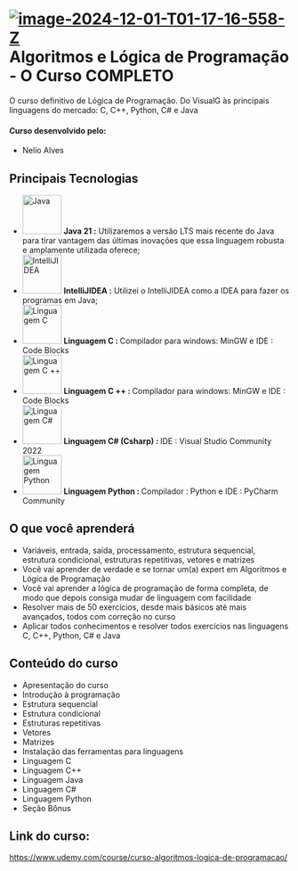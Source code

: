 
# <a href="https://imgbb.com/"><img src="https://i.ibb.co/41NVDPM/image-2024-12-01-T01-17-16-558-Z.png" alt="image-2024-12-01-T01-17-16-558-Z" border="0"></a> Algoritmos e Lógica de Programação - O Curso COMPLETO

O curso definitivo de Lógica de Programação. Do VisualG às principais linguagens do mercado: C, C++, Python, C# e Java

#### Curso desenvolvido pelo:
- Nelio Alves

## Principais Tecnologias

- <img width="70px" src="https://cdn.jsdelivr.net/gh/devicons/devicon@latest/icons/java/java-original-wordmark.svg" title = "Java" /> <b>Java 21 :</b> Utilizaremos a versão LTS mais recente do Java para tirar vantagem das últimas inovações que essa linguagem robusta e amplamente utilizada oferece;
- <img width="70px" src="https://cdn.jsdelivr.net/gh/devicons/devicon@latest/icons/intellij/intellij-original.svg" title = "IntelliJIDEA" /> <b>IntelliJIDEA :</b> Utilizei o IntelliJIDEA como a IDEA para fazer os programas em Java;
- <img width="70px" src="https://cdn.jsdelivr.net/gh/devicons/devicon@latest/icons/c/c-original.svg" title = "Linguagem C"/> <b> Linguagem C : </b> Compilador para windows: MinGW e IDE : Code Blocks
- <img width="70px" src="https://cdn.jsdelivr.net/gh/devicons/devicon@latest/icons/cplusplus/cplusplus-original.svg" title = "Linguagem C ++"/> <b> Linguagem C ++ : </b> Compilador para windows: MinGW e IDE : Code Blocks
- <img width="70px" src="https://cdn.jsdelivr.net/gh/devicons/devicon@latest/icons/csharp/csharp-original.svg" title = "Linguagem C# "/> <b> Linguagem C# (Csharp) : </b>  IDE : Visual Studio Community 2022
- <img width="70px" src="https://cdn.jsdelivr.net/gh/devicons/devicon@latest/icons/python/python-original-wordmark.svg" title = "Linguagem Python "/> <b> Linguagem Python : </b> Compilador : Python e  IDE : PyCharm Community
## O que você aprenderá
- Variáveis, entrada, saída, processamento, estrutura sequencial, estrutura condicional, estruturas repetitivas, vetores e matrizes
- Você vai aprender de verdade e se tornar um(a) expert em Algoritmos e Lógica de Programação
- Você vai aprender a lógica de programação de forma completa, de modo que depois consiga mudar de linguagem com facilidade
- Resolver mais de 50 exercícios, desde mais básicos até mais avançados, todos com correção no curso
- Aplicar todos conhecimentos e resolver todos exercícios nas linguagens C, C++, Python, C# e Java

## Conteúdo do curso
- Apresentação do curso
- Introdução à programação
- Estrutura sequencial
- Estrutura condicional
- Estruturas repetitivas
- Vetores
- Matrizes
- Instalação das ferramentas para linguagens
- Linguagem C
- Linguagem C++
- Linguagem Java
- Linguagem C#
- Linguagem Python
- Seção Bônus


## Link do curso:

https://www.udemy.com/course/curso-algoritmos-logica-de-programacao/








